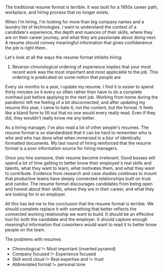 The traditional resume format is terrible.
It was built for a 1950s career path, workplace, and hiring process that no longer exists.

When I'm hiring, I'm looking for more than big company names and a laundry list of technologies.
I want to understand the context of a candidate's experience, the depth and nuances of their skills, where they are on their career journey, and what they are passionate about doing next.
A resume should convey meaningful information that gives confidenence the job is right them..


Let's look at all the ways the resume format inhibits hiring:

1. Reverse-chronological ordering of experience implies that your most recent work was the most important and most applicable to the job. This ordering is predicated on some notion that people are 


Every six months to a year, I update my resume. 
I find it is easier to spend thirty minutes on it every so often rather than have to do a complete overhaul just before applying to the next job.
Working from home during the pandemic left me feeling of a bit disconnected, and after updating my resume this year, I came to hate it; not the content, but the format.
It feels like a bland form to fill out that no one would every really read.
Even if they did, they wouldn't really know me any better.

As a hiring manager, I've also read  a lot of other people's resumes.
The resume format is so standardized that it can be hard to remember who is who and who has done what when immersed in a blur of identically formatted documents.
My last round of hiring reinforced that the resume format is a poor information source for hiring managers.

Once you hire someone, their resume become irrelevant. 
Good bosses will spend a lot of time getting to better know their employee's real skills and talents, what they want to learn, what motivates them, and what they want to contribute.
Evidence from research and case studies continues to mount that productive teams have deeply connected relationships built on trust and candor.
The resume format discourages candidates from being open and honest about their skills, where they are in their career, and what they are looking for in an employer.

All this has led me to the conclusion that the resume format is terrible. 
We should complete replace it with something that better reflects the connected working relationship we want to build.
It should be an effective tool for both the candidate and the employer.
It should capture enough meaningful information that coworkers would want to read it to better know people on the team.


The problems with resumes
- Chronological != Most important (inverted pyramid)
- Company focused != Experience focused
- Skill word cloud != Real expertise and != trust
- Abbreviated format != personal tone

